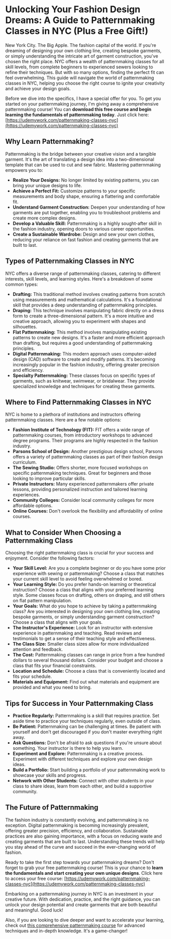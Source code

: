 # Unlocking Your Fashion Design Dreams: A Guide to Patternmaking Classes in NYC (Plus a Free Gift!)

New York City. The Big Apple. The fashion capital of the world. If you're dreaming of designing your own clothing line, creating bespoke garments, or simply understanding the intricate art of garment construction, you've chosen the right place. NYC offers a wealth of patternmaking classes for all skill levels, from complete beginners to experienced sewers looking to refine their techniques. But with so many options, finding the perfect fit can feel overwhelming. This guide will navigate the world of patternmaking classes in NYC, helping you choose the right course to ignite your creativity and achieve your design goals.

Before we dive into the specifics, I have a special offer for you. To get you started on your patternmaking journey, I'm giving away a comprehensive patternmaking course! You can **download this free course and begin learning the fundamentals of patternmaking today**. Just click here: [https://udemywork.com/patternmaking-classes-nyc](https://udemywork.com/patternmaking-classes-nyc)

## Why Learn Patternmaking?

Patternmaking is the bridge between your creative vision and a tangible garment. It's the art of translating a design idea into a two-dimensional template that can be used to cut and sew fabric. Mastering patternmaking empowers you to:

*   **Realize Your Designs:** No longer limited by existing patterns, you can bring your unique designs to life.
*   **Achieve a Perfect Fit:** Customize patterns to your specific measurements and body shape, ensuring a flattering and comfortable fit.
*   **Understand Garment Construction:** Deepen your understanding of how garments are put together, enabling you to troubleshoot problems and create more complex designs.
*   **Develop a Valuable Skill:** Patternmaking is a highly sought-after skill in the fashion industry, opening doors to various career opportunities.
*   **Create a Sustainable Wardrobe:** Design and sew your own clothes, reducing your reliance on fast fashion and creating garments that are built to last.

## Types of Patternmaking Classes in NYC

NYC offers a diverse range of patternmaking classes, catering to different interests, skill levels, and learning styles. Here's a breakdown of some common types:

*   **Drafting:** This traditional method involves creating patterns from scratch using measurements and mathematical calculations. It's a foundational skill that provides a deep understanding of patternmaking principles.
*   **Draping:** This technique involves manipulating fabric directly on a dress form to create a three-dimensional pattern. It's a more intuitive and creative approach, allowing you to experiment with shapes and silhouettes.
*   **Flat Patternmaking:** This method involves manipulating existing patterns to create new designs. It's a faster and more efficient approach than drafting, but requires a good understanding of patternmaking principles.
*   **Digital Patternmaking:** This modern approach uses computer-aided design (CAD) software to create and modify patterns. It's becoming increasingly popular in the fashion industry, offering greater precision and efficiency.
*   **Specialty Patternmaking:** These classes focus on specific types of garments, such as knitwear, swimwear, or bridalwear. They provide specialized knowledge and techniques for creating these garments.

## Where to Find Patternmaking Classes in NYC

NYC is home to a plethora of institutions and instructors offering patternmaking classes. Here are a few notable options:

*   **Fashion Institute of Technology (FIT):** FIT offers a wide range of patternmaking courses, from introductory workshops to advanced degree programs. Their programs are highly respected in the fashion industry.
*   **Parsons School of Design:** Another prestigious design school, Parsons offers a variety of patternmaking classes as part of their fashion design curriculum.
*   **The Sewing Studio:** Offers shorter, more focused workshops on specific patternmaking techniques. Great for beginners and those looking to improve particular skills.
*   **Private Instructors:** Many experienced patternmakers offer private lessons, providing personalized instruction and tailored learning experiences.
*   **Community Colleges:** Consider local community colleges for more affordable options.
*   **Online Courses:** Don't overlook the flexibility and affordability of online courses.

## What to Consider When Choosing a Patternmaking Class

Choosing the right patternmaking class is crucial for your success and enjoyment. Consider the following factors:

*   **Your Skill Level:** Are you a complete beginner or do you have some prior experience with sewing or patternmaking? Choose a class that matches your current skill level to avoid feeling overwhelmed or bored.
*   **Your Learning Style:** Do you prefer hands-on learning or theoretical instruction? Choose a class that aligns with your preferred learning style. Some classes focus on drafting, others on draping, and still others on flat pattern manipulation.
*   **Your Goals:** What do you hope to achieve by taking a patternmaking class? Are you interested in designing your own clothing line, creating bespoke garments, or simply understanding garment construction? Choose a class that aligns with your goals.
*   **The Instructor's Experience:** Look for an instructor with extensive experience in patternmaking and teaching. Read reviews and testimonials to get a sense of their teaching style and effectiveness.
*   **The Class Size:** Smaller class sizes allow for more individualized attention and feedback.
*   **The Cost:** Patternmaking classes can range in price from a few hundred dollars to several thousand dollars. Consider your budget and choose a class that fits your financial constraints.
*   **Location and Schedule:** Choose a class that is conveniently located and fits your schedule.
*   **Materials and Equipment:** Find out what materials and equipment are provided and what you need to bring.

## Tips for Success in Your Patternmaking Class

*   **Practice Regularly:** Patternmaking is a skill that requires practice. Set aside time to practice your techniques regularly, even outside of class.
*   **Be Patient:** Patternmaking can be challenging at times. Be patient with yourself and don't get discouraged if you don't master everything right away.
*   **Ask Questions:** Don't be afraid to ask questions if you're unsure about something. Your instructor is there to help you learn.
*   **Experiment and Explore:** Patternmaking is a creative process. Experiment with different techniques and explore your own design ideas.
*   **Build a Portfolio:** Start building a portfolio of your patternmaking work to showcase your skills and progress.
*   **Network with Other Students:** Connect with other students in your class to share ideas, learn from each other, and build a supportive community.

## The Future of Patternmaking

The fashion industry is constantly evolving, and patternmaking is no exception. Digital patternmaking is becoming increasingly prevalent, offering greater precision, efficiency, and collaboration. Sustainable practices are also gaining importance, with a focus on reducing waste and creating garments that are built to last. Understanding these trends will help you stay ahead of the curve and succeed in the ever-changing world of fashion.

Ready to take the first step towards your patternmaking dreams? Don't forget to grab your free patternmaking course! This is your chance to **learn the fundamentals and start creating your own unique designs**. Click here to access your free course: [https://udemywork.com/patternmaking-classes-nyc](https://udemywork.com/patternmaking-classes-nyc)

Embarking on a patternmaking journey in NYC is an investment in your creative future. With dedication, practice, and the right guidance, you can unlock your design potential and create garments that are both beautiful and meaningful. Good luck!

Also, if you are looking to dive deeper and want to accelerate your learning, check out [this comprehensive patternmaking course](https://udemywork.com/patternmaking-classes-nyc) for advanced techniques and in-depth knowledge. It's a game-changer!
